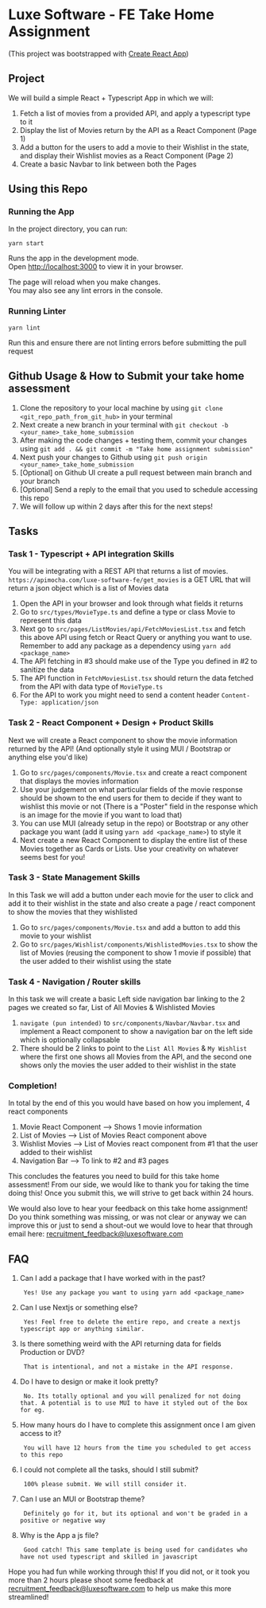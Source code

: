 # Luxe Software - FE Take Home Assignment
(This project was bootstrapped with [Create React App](https://github.com/facebook/create-react-app))

## Project
We will build a simple React + Typescript App in which we will:
1. Fetch a list of movies from a provided API, and apply a typescript type to it
2. Display the list of Movies return by the API as a React Component (Page 1)
3. Add a button for the users to add a movie to their Wishlist in the state, and display their Wishlist movies as a React Component (Page 2)
4. Create a basic Navbar to link between both the Pages

## Using this Repo
### Running the App

In the project directory, you can run:

`yarn start`

Runs the app in the development mode.\
Open [http://localhost:3000](http://localhost:3000) to view it in your browser.

The page will reload when you make changes.\
You may also see any lint errors in the console.

### Running Linter

`yarn lint` 

Run this and ensure there are not linting errors before submitting the pull request

## Github Usage & How to Submit your take home assessment
1. Clone the repository to your local machine by using `git clone <git_repo_path_from_git_hub>` in your terminal
2. Next create a new branch in your terminal with `git checkout -b <your_name>_take_home_submission`
3. After making the code changes + testing them, commit your changes using `git add . && git commit -m "Take home assignment submission"`
4. Next push your changes to Github using `git push origin <your_name>_take_home_submission`
5. [Optional] on Github UI create a pull request between main branch and your branch
6. [Optional] Send a reply to the email that you used to schedule accessing this repo
7. We will follow up within 2 days after this for the next steps!

## Tasks

### Task 1 - Typescript + API integration Skills
You will be integrating with a REST API that returns a list of movies.
`https://apimocha.com/luxe-software-fe/get_movies` is a GET URL that will return a json object which is a list of Movies data

1. Open the API in your browser and look through what fields it returns
2. Go to `src/types/MovieType.ts` and define a type or class Movie to represent this data
3. Next go to `src/pages/ListMovies/api/FetchMoviesList.tsx` and fetch this above API using fetch or React Query or anything you want to use. Remember to add any package as a dependency using `yarn add <package_name>`
4. The API fetching in #3 should make use of the Type you defined in #2 to sanitize the data
5. The API function in `FetchMoviesList.tsx` should return the data fetched from the API  with data type of `MovieType.ts`
6. For the API to work you might need to send a content header `Content-Type: application/json` 

### Task 2 - React Component + Design + Product Skills

Next we will create a React component to show the movie information returned by the API!
(And optionally style it using MUI / Bootstrap or anything else you'd like)

1. Go to `src/pages/components/Movie.tsx` and create a react component that displays the movies information
2. Use your judgement on what particular fields of the movie response should be shown to the end users for them to decide if they want to wishlist this movie or not (There is a "Poster" field in the response which is an image for the movie if you want to load that)
3. You can use MUI (already setup in the repo) or Bootstrap or any other package you want (add it using `yarn add <package_name>`) to style it
4. Next create a new React Component to display the entire list of these Movies together as Cards or Lists. Use your creativity on whatever seems best for you!

###
### Task 3 - State Management Skills

In this Task we will add a button under each movie for the user to click and add it to their wishlist in the state and also create a page / react component
to show the movies that they wishlisted

1. Go to `src/pages/components/Movie.tsx` and add a button to add this movie to your wishlist
2. Go to `src/pages/Wishlist/components/WishlistedMovies.tsx` to show the list of Movies (reusing the component to show 1 movie if possible) that the user added to their wishlist using the state

### Task 4 - Navigation / Router skills
In this task we will create a basic Left side navigation bar linking to the 2 pages we created so far, List of All Movies & Wishlisted Movies

1. `navigate (pun intended)` to `src/components/Navbar/Navbar.tsx` and implement a React component to show a navigation bar on the left side which is optionally collapsable
2. There should be 2 links to point to the `List All Movies` & `My Wishlist` where the first one shows all Movies from the API, and the second one shows only the movies the user added to their wishlist in the state

### Completion!

In total by the end of this you would have based on how you implement, 4 react components
1. Movie React Component --> Shows 1 movie information
2. List of Movies --> List of Movies React component above
3. Wishlist Movies --> List of Movies react component from #1 that the user added to their wishlist
4. Navigation Bar --> To link to #2 and #3 pages

This concludes the features you need to build for this take home assessment! 
From our side, we would like to thank you for taking the time doing this! Once you submit this, we will strive to get back within 24 hours.

We would also love to hear your feedback on this take home assignment! Do you think something was missing, or was not clear or anyway we can improve this or
just to send a shout-out we would love to hear that through email here: recruitment_feedback@luxesoftware.com

## FAQ
1. Can I add a package that I have worked with in the past?

        Yes! Use any package you want to using yarn add <package_name>
2. Can I use Nextjs or something else?

        Yes! Feel free to delete the entire repo, and create a nextjs typescript app or anything similar.
3. Is there something weird with the API returning data for fields Production or DVD?

        That is intentional, and not a mistake in the API response.
4. Do I have to design or make it look pretty?

        No. Its totally optional and you will penalized for not doing that. A potential is to use MUI to have it styled out of the box for eg.
5. How many hours do I have to complete this assignment once I am given access to it?

        You will have 12 hours from the time you scheduled to get access to this repo
6. I could not complete all the tasks, should I still submit?

        100% please submit. We will still consider it.
7. Can I use an MUI or Bootstrap theme?

        Definitely go for it, but its optional and won't be graded in a positive or negative way
8. Why is the App a js file?

        Good catch! This same template is being used for candidates who have not used typescript and skilled in javascript

Hope you had fun while working through this! If you did not, or it took you more than 2 hours please shoot some feedback at recruitment_feedback@luxesoftware.com to help us make this more streamlined!
